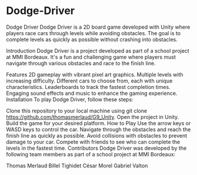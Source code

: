# Dodge-Driver
Dodge Driver
Dodge Driver is a 2D board game developed with Unity where players race cars through levels while avoiding obstacles. The goal is to complete levels as quickly as possible without crashing into obstacles.

Introduction
Dodge Driver is a project developed as part of a school project at MMI Bordeaux. It's a fun and challenging game where players must navigate through various obstacles and race to the finish line.

Features
2D gameplay with vibrant pixel art graphics.
Multiple levels with increasing difficulty.
Different cars to choose from, each with unique characteristics.
Leaderboards to track the fastest completion times.
Engaging sound effects and music to enhance the gaming experience.
Installation
To play Dodge Driver, follow these steps:

Clone this repository to your local machine using git clone https://github.com/thomasmerlaud/G9_Unity.
Open the project in Unity.
Build the game for your desired platform.
How to Play
Use the arrow keys or WASD keys to control the car.
Navigate through the obstacles and reach the finish line as quickly as possible.
Avoid collisions with obstacles to prevent damage to your car.
Compete with friends to see who can complete the levels in the fastest time.
Contributors
Dodge Driver was developed by the following team members as part of a school project at MMI Bordeaux:

Thomas Merlaud
Billel Tighidet
César Morel
Gabriel Valton
